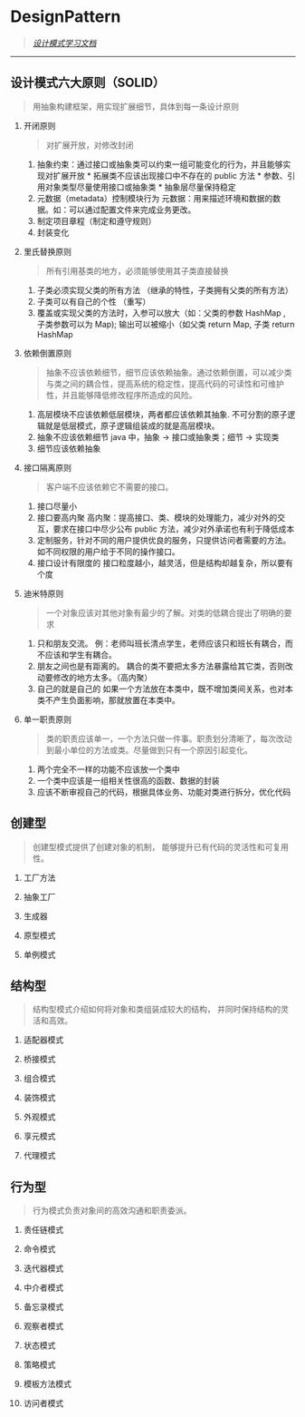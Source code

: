 # DesignPattern
>*[设计模式学习文档](https://www.runoob.com/design-pattern/design-pattern-intro.html)*
---


## 设计模式六大原则（SOLID）
>用抽象构建框架，用实现扩展细节，具体到每一条设计原则
1. 开闭原则
   >对扩展开放，对修改封闭
    1. 抽象约束：通过接口或抽象类可以约束一组可能变化的行为，并且能够实现对扩展开放 * 拓展类不应该出现接口中不存在的 public 方法 * 参数、引用对象类型尽量使用接口或抽象类 * 抽象层尽量保持稳定 
    2. 元数据（metadata）控制模块行为
元数据：用来描述环境和数据的数据。如：可以通过配置文件来完成业务更改。 
    3. 制定项目章程（制定和遵守规则）
    4. 封装变化
2. 里氏替换原则
   >所有引用基类的地方，必须能够使用其子类直接替换
   1. 子类必须实现父类的所有方法 （继承的特性，子类拥有父类的所有方法）
   2. 子类可以有自己的个性 （重写）
   3. 覆盖或实现父类的方法时，入参可以放大（如：父类的参数 HashMap , 子类参数可以为 Map); 输出可以被缩小（如父类 return Map, 子类 return HashMap
3. 依赖倒置原则
   >抽象不应该依赖细节，细节应该依赖抽象。通过依赖倒置，可以减少类与类之间的耦合性，提高系统的稳定性，提高代码的可读性和可维护性，并且能够降低修改程序所造成的风险。
   1. 高层模块不应该依赖低层模块，两者都应该依赖其抽象. 不可分割的原子逻辑就是低层模式，原子逻辑组装成的就是高层模块。
   2. 抽象不应该依赖细节 java 中，抽象 -> 接口或抽象类；细节 -> 实现类
   3. 细节应该依赖抽象
4. 接口隔离原则
   >客户端不应该依赖它不需要的接口。
   1. 接口尽量小
   2. 接口要高内聚 高内聚：提高接口、类、模块的处理能力，减少对外的交互，要求在接口中尽少公布 public 方法，减少对外承诺也有利于降低成本
   3. 定制服务，针对不同的用户提供优良的服务，只提供访问者需要的方法。如不同权限的用户给于不同的操作接口。
   4. 接口设计有限度的 接口粒度越小，越灵活，但是结构却越复杂，所以要有个度
5. 迪米特原则
   >一个对象应该对其他对象有最少的了解。对类的低耦合提出了明确的要求
   1. 只和朋友交流。
例：老师叫班长清点学生，老师应该只和班长有耦合，而不应该和学生有耦合。
   1. 朋友之间也是有距离的。
耦合的类不要把太多方法暴露给其它类，否则改动要修改的地方太多。（高内聚）
   1. 自己的就是自己的
如果一个方法放在本类中，既不增加类间关系，也对本类不产生负面影响，那就放置在本类中。
6. 单一职责原则  
   >类的职责应该单一，一个方法只做一件事。职责划分清晰了，每次改动到最小单位的方法或类。尽量做到只有一个原因引起变化。

    1. 两个完全不一样的功能不应该放一个类中
    2. 一个类中应该是一组相关性很高的函数、数据的封装
    3. 应该不断审视自己的代码，根据具体业务、功能对类进行拆分，优化代码

## 创建型
>创建型模式提供了创建对象的机制， 能够提升已有代码的灵活性和可复用性。

1. 工厂方法

2. 抽象工厂

3. 生成器

4. 原型模式

5. 单例模式


## 结构型
>结构型模式介绍如何将对象和类组装成较大的结构， 并同时保持结构的灵活和高效。
1. 适配器模式  

2. 桥接模式

3. 组合模式

4. 装饰模式

5. 外观模式

6. 享元模式

7. 代理模式


## 行为型
>行为模式负责对象间的高效沟通和职责委派。
1. 责任链模式

2. 命令模式

3. 迭代器模式

4. 中介者模式

5. 备忘录模式

6. 观察者模式

7. 状态模式

8. 策略模式

9. 模板方法模式

10. 访问者模式